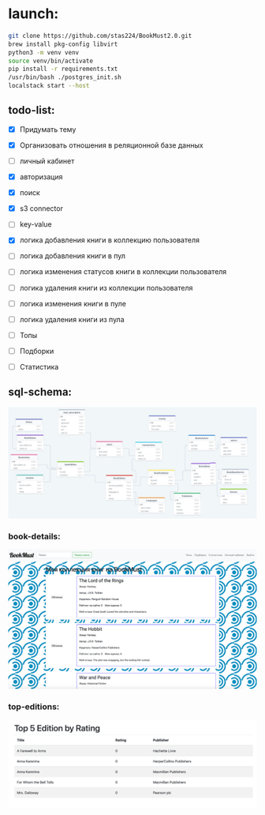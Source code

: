 # launch:
```sh
git clone https://github.com/stas224/BookMust2.0.git
brew install pkg-config libvirt
python3 -m venv venv
source venv/bin/activate 
pip install -r requirements.txt
/usr/bin/bash ./postgres_init.sh
localstack start --host
```
## todo-list:
- [x] Придумать тему 
- [x] Организовать отношения в реляционной базе данных
- [ ] личный кабинет
- [x] авторизация
- [x] поиск
- [x] s3 connector
- [ ] key-value

- [x] логика добавления книги в коллекцию пользователя
- [ ] логика добавления книги в пул
- [ ] логика изменения статусов книги в коллекции пользователя
- [ ] логика удаления книги из коллекции пользователя
- [ ] логика изменения книги в пуле
- [ ] логика удаления книги из пула

- [ ] Топы
- [ ] Подборки
- [ ] Статистика

## sql-schema:
![sql-schema.jpg](media/sql-schema.jpg)


### book-details:
![book-details.png](media/book-details.png)

### top-editions:
![top-editions.png](media/top-editions.png)